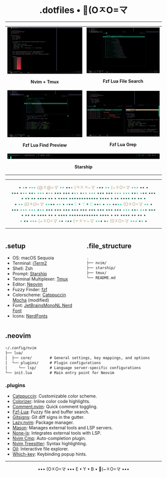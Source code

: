 <h1 align="center">.dotfiles • 🔧(OㅈO=マ</h1>

---

<table>
  <tr>
    <td align="center">
      <img src="assets/nvim_tmux_ss.png" alt="Nvim + Tmux">
      <p><strong>Nvim + Tmux</strong></p>
    </td>
    <td align="center">
      <img src="assets/fzf_lua_find_ss.png" alt="Fzf Lua File Search">
      <p><strong>Fzf Lua File Search</strong></p>
    </td>
  </tr>
  <tr>
    <td align="center">
      <img src="assets/fzf_lua_find_preview_ss.png" alt="Fzf Lua Find Preview">
      <p><strong>Fzf Lua Find Preview</strong></p>
    </td>
    <td align="center">
      <img src="assets/fzf_lua_grep_ss.png" alt="Fzf Lua Grep">
      <p><strong>Fzf Lua Grep</strong></p>
    </td>
  </tr>
  <tr>
    <td colspan="2" align="center">
      <img src="assets/starship_ss.png" alt="Starship">
      <p><strong>Starship</strong></p>
    </td>
  </tr>
</table>

---

<p align="center">
<span style="color: #1E6251;">•</span>
<span style="color: #47C7A1;">•</span><span style="color: #1E6251;">•</span>
<span style="color: #47C7A1;">•••</span>
<span style="color: #B3A180;">(@ㅈ@=マ</span> 
<span style="color: #47C7A1;">••</span>
<span style="color: #1E6251;">••</span><span style="color: #47C7A1;">•</span>
<span style="color: #B3A180;">(ㅋㅈㅋ~マ</span>
<span style="color: #47C7A1;">•</span><span style="color: #1E6251;">••</span>
<span style="color: #47C7A1;">••</span>
<span style="color: #B3A180;">(~ㅈO=マ</span> 
<span style="color: #47C7A1;">•••</span>
<span style="color: #1E6251;">•• •</span>
<br>
<span style="color: #1E6251;">•••</span>
<span style="color: #1E6251;">•</span><span style="color: #47C7A1;">••</span>
<span style="color: #1E6251;">••</span><span style="color: #47C7A1;">•</span>
<span style="color: #47C7A1;">•••</span>
<span style="color: #1E6251;">•</span><span style="color: #47C7A1;">••</span>
<span style="color: #1E6251;">•••</span>
<span style="color: #1E6251;">•••</span>
<span style="color: #1E6251;">•</span><span style="color: #47C7A1;">••</span>
<span style="color: #1E6251;">•</span><span style="color: #47C7A1;">••</span>
<span style="color: #47C7A1;">•••</span>
<span style="color: #1E6251;">•••</span>
<span style="color: #1E6251;">•••</span>
<span style="color: #47C7A1;">•••</span>
<span style="color: #47C7A1;">•••</span>
<span style="color: #1E6251;">••</span><span style="color: #47C7A1;">•</span>
<span style="color: #47C7A1;">•</span><span style="color: #1E6251;">••</span>
<span style="color: #1E6251;">•••</span>
<br>
<span style="color: #1E6251;">• •• •• •••• •• • •••• •••••••••••• •••• • •• •••• •• •• •</span>
<br>
<span style="color: #1E6251;">•</span> 
<span style="color: #47C7A1;">••</span>
<span style="color: #B3A180;">(𝘖ㅈ𝘖=マ</span>
<span style="color: #47C7A1;">••<span style="color: #1E6251;">••</span></span>
<span style="color: #47C7A1;">••</span>
<span style="color: #1E6251;">•</span>
<span style="color: #47C7A1;">•</span><span style="color: #1E6251;">••</span>
<span style="color: #94F5D4;">E</span> 
<span style="color: #1E6251;">•</span>
<span style="color: #94F5D4;">Y</span> 
<span style="color: #1E6251;">•</span>
<span style="color: #94F5D4;">B</span> 
<span style="color: #1E6251;">••</span><span style="color: #47C7A1;">•</span>
<span style="color: #1E6251;">•</span>
<span style="color: #47C7A1;">••</span>
<span style="color: #1E6251;">••</span><span style="color: #47C7A1;">••</span>
<span style="color: #B3A180;">(OㅈO=マ</span>
<span style="color: #47C7A1;">••</span>
<span style="color: #1E6251;">•</span>
<br>
<span style="color: #1E6251;">•••</span>
<span style="color: #47C7A1;">•••</span>
<span style="color: #47C7A1;">••</span><span style="color: #47C7A1;">•</span>
<span style="color: #1E6251;">•</span><span style="color: #47C7A1;">••</span>
<span style="color: #1E6251;">•••</span>
<span style="color: #1E6251;">•••</span>
<span style="color: #1E6251;">•••</span>
<span style="color: #1E6251;">•••</span>
<span style="color: #1E6251;">•••</span>
<span style="color: #1E6251;">•••</span>
<span style="color: #1E6251;">•••</span>
<span style="color: #1E6251;">•••</span>
<span style="color: #1E6251;">•••</span>
<span style="color: #47C7A1;">•••</span>
<span style="color: #1E6251;">••</span><span style="color: #47C7A1;">•</span>
<span style="color: #47C7A1;">••</span><span style="color: #1E6251;">•</span>
<span style="color: #1E6251;">•••</span>
<br>
<span style="color: #1E6251;">• •• •• •••• •• • •••• •••••••••••• •••• • •• •••• •• •• •</span>
<br>
<span style="color: #47C7A1;">•</span>
<span style="color: #1E6251;">••</span>
<span style="color: #47C7A1;">•••</span>
<span style="color: #B3A180;">(+ㅈO=マ</span>
<span style="color: #47C7A1;">•</span><span style="color: #1E6251;">•</span>
<span style="color: #47C7A1;">•</span><span style="color: #1E6251;">••</span>
<span style="color: #B3A180;">(ㅜㅈㅜ~マ</span>
<span style="color: #47C7A1;">••<span style="color: #1E6251;">•
<span style="color: #1E6251;">•</span><span style="color: #47C7A1;">•</span>
<span style="color: #B3A180;">(0ㅈO=マ</span>
<span style="color: #47C7A1;">•••</span>
<span style="color: #1E6251;">•</span><span style="color: #47C7A1;">•</span>
<span style="color: #1E6251;">•</span>
</p>

---

<div style="display: flex; gap: 20px;">
<div style="flex: 1;">
  
## .setup
- OS: macOS Sequoia
- Terminal: [iTerm2](https://iterm2.com/)
- Shell: Zsh
- Prompt: [Starship](https://github.com/starship/starship)
- Terminal Multiplexer: [Tmux](https://github.com/tmux/tmux)
- Editor: [Neovim](https://neovim.io/)
- Fuzzy Finder: [fzf](https://github.com/junegunn/fzf)
- Colorscheme: [Catppuccin Mocha](https://github.com/catppuccin/catppuccin) (modified)
- Font: [JetBrainsMonoNL Nerd Font](https://www.nerdfonts.com/font-downloads)
- Icons: [NerdFonts](https://www.nerdfonts.com/)

</div>
<div style="flex: 1;">

## .file_structure

```
.
├── nvim/
├── starship/
├── tmux/
└── README.md
```

</div>
</div>

## .neovim

```
~/.config/nvim
├── lua/
│  ├── core/        # General settings, key mappings, and options
│  └── plugins/     # Plugin configurations
│     └── lsp/      # Language server-specific configurations
└── init.lua        # Main entry point for Neovim
```

### .plugins

- [Catppuccin](https://github.com/catppuccin/nvim): Customizable color scheme.
- [Colorizer](https://github.com/norcalli/nvim-colorizer.lua): Inline color code highlights.
- [Comment.nvim](https://github.com/numToStr/Comment.nvim): Quick comment toggling.
- [Fzf-Lua](https://github.com/ibhagwan/fzf-lua): Fuzzy file and buffer search.
- [Gitsigns](https://github.com/lewis6991/gitsigns.nvim): Git diff signs in the gutter.
- [Lazy.nvim](https://github.com/folke/lazy.nvim): Package manager.
- [Mason](https://github.com/williamboman/mason.nvim): Manages external tools and LSP servers.
- [None-ls](https://github.com/nvimtools/none-ls.nvim): Integrates external tools with LSP.
- [Nvim Cmp](https://github.com/hrsh7th/nvim-cmp): Auto-completion plugin.
- [Nvim Treesitter](https://github.com/nvim-treesitter/nvim-treesitter): Syntax highlighting.
- [Oil](https://github.com/stevearc/oil.nvim): Interactive file explorer.
- [Which-key](https://github.com/folke/which-key.nvim): Keybinding popup hints.

---

<p align="center">
••• (OㅈO=マ ••• E • Y • B • 🫰(~ㅈO=マ •••
</p>
